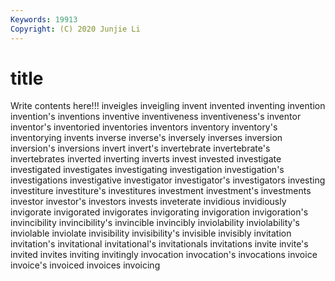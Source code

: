 ```yaml
---
Keywords: 19913
Copyright: (C) 2020 Junjie Li
---
```


# title

Write contents here!!!
inveigles 
inveigling 
invent 
invented
inventing 
invention 
invention's 
inventions 
inventive 
inventiveness 
inventiveness's 
inventor 
inventor's 
inventoried
inventories 
inventors 
inventory 
inventory's 
inventorying 
invents 
inverse 
inverse's 
inversely 
inverses
inversion 
inversion's 
inversions 
invert 
invert's 
invertebrate 
invertebrate's 
invertebrates 
inverted 
inverting
inverts 
invest 
invested 
investigate 
investigated 
investigates 
investigating 
investigation 
investigation's 
investigations
investigative 
investigator 
investigator's 
investigators 
investing 
investiture 
investiture's 
investitures 
investment 
investment's
investments 
investor 
investor's 
investors 
invests 
inveterate 
invidious 
invidiously 
invigorate 
invigorated
invigorates 
invigorating 
invigoration 
invigoration's 
invincibility 
invincibility's 
invincible 
invincibly 
inviolability 
inviolability's
inviolable 
inviolate 
invisibility 
invisibility's 
invisible 
invisibly 
invitation 
invitation's 
invitational 
invitational's
invitationals 
invitations 
invite 
invite's 
invited 
invites 
inviting 
invitingly 
invocation 
invocation's
invocations 
invoice 
invoice's 
invoiced 
invoices 
invoicing 
